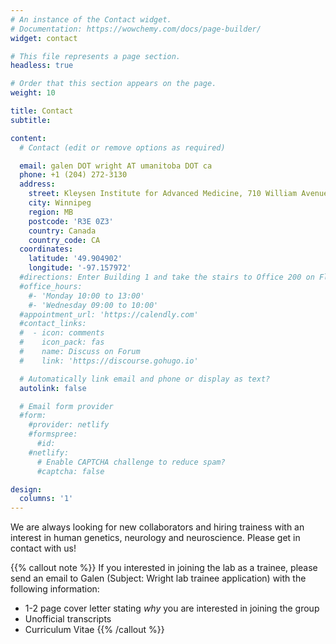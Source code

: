 ```yaml
---
# An instance of the Contact widget.
# Documentation: https://wowchemy.com/docs/page-builder/
widget: contact

# This file represents a page section.
headless: true

# Order that this section appears on the page.
weight: 10

title: Contact
subtitle:

content:
  # Contact (edit or remove options as required)

  email: galen DOT wright AT umanitoba DOT ca
  phone: +1 (204) 272-3130
  address:
    street: Kleysen Institute for Advanced Medicine, 710 William Avenue
    city: Winnipeg
    region: MB
    postcode: 'R3E 0Z3'
    country: Canada
    country_code: CA
  coordinates:
    latitude: '49.904902'
    longitude: '-97.157972'
  #directions: Enter Building 1 and take the stairs to Office 200 on Floor 2
  #office_hours:
    #- 'Monday 10:00 to 13:00'
    #- 'Wednesday 09:00 to 10:00'
  #appointment_url: 'https://calendly.com'
  #contact_links:
  #  - icon: comments
  #    icon_pack: fas
  #    name: Discuss on Forum
  #    link: 'https://discourse.gohugo.io'

  # Automatically link email and phone or display as text?
  autolink: false

  # Email form provider
  #form:
    #provider: netlify
    #formspree:
      #id:
    #netlify:
      # Enable CAPTCHA challenge to reduce spam?
      #captcha: false

design:
  columns: '1'
---
```


We are always looking for new collaborators and hiring trainess with an interest in human genetics, neurology and neuroscience. Please get in contact with us!

{{% callout note %}}
If you interested in joining the lab as a trainee, please send an email to Galen (Subject: Wright lab trainee application) with the following information:
- 1-2 page cover letter stating *why* you are interested in joining the group 
- Unofficial transcripts
- Curriculum Vitae 
{{% /callout %}}
